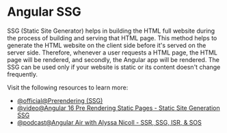 # Angular SSG

SSG (Static Site Generator) helps in building the HTML full website during the process of building and serving that HTML page. This method helps to generate the HTML website on the client side before it's served on the server side. Therefore, whenever a user requests a HTML page, the HTML page will be rendered, and secondly, the Angular app will be rendered. The SSG can be used only if your website is static or its content doesn't change frequently.

Visit the following resources to learn more:

- [@official@Prerendering (SSG)](https://angular.dev/guide/prerendering)
- [@video@Angular 16 Pre Rendering Static Pages - Static Site Generation SSG](https://www.youtube.com/watch?v=vmOWJvm3apA)
- [@podcast@Angular Air with Alyssa Nicoll - SSR, SSG, ISR, & SOS](https://www.youtube.com/watch?v=b0pUU7RJbBQ)